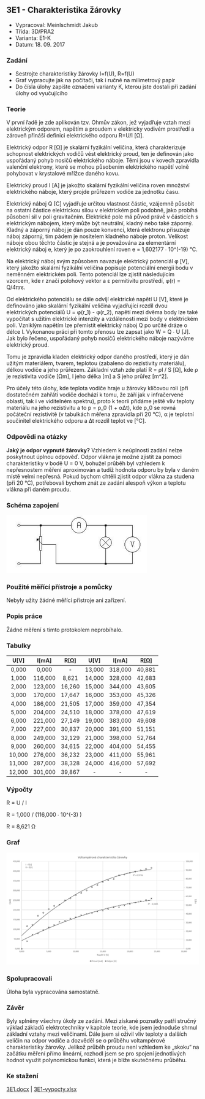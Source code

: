 ## 3E1 - Charakteristika žárovky
 - Vypracoval: Meinlschmidt Jakub
 - Třída: 3D/PRA2
 - Varianta: E1-K
 - Datum: 18. 09. 2017

### Zadání
 - Sestrojte charakteristiky žárovky I=f(U), R=f(U)
 - Graf vypracujte jak na počítači, tak i ručně na milimetrový papír
 - Do čísla úlohy zapište označení varianty K, kterou jste dostali při zadání úlohy od vyučujícího
 
### Teorie
V první řadě je zde aplikován tzv. Ohmův zákon, jež vyjadřuje vztah mezi elektrickým odporem, napětím a proudem v elektricky vodivém prostředí a zároveň přináší definici elektrického odporu R=U/I  [Ω].

Elektrický odpor R [Ω] je skalární fyzikální veličina, která charakterizuje schopnost elektrických vodičů vést elektrický proud, ten je definován jako uspořádaný pohyb nosičů elektrického náboje. Těmi jsou v kovech zpravidla valenční elektrony, které se mohou působením elektrického napětí volně pohybovat v krystalové mřížce daného kovu.

Elektrický proud I [A] je jakožto skalární fyzikální veličina roven množství elektrického náboje, který projde průřezem vodiče za jednotku času.
	

Elektrický náboj Q [C] vyjadřuje určitou vlastnost částic, vzájemně působit na ostatní částice elektrickou silou v elektrickém poli podobně, jako probíhá působení sil v poli gravitačním. Elektrické pole má původ právě v částicích s elektrickým nábojem, který může být neutrální, kladný nebo také záporný. Kladný a záporný náboj je dán pouze konvencí, která elektronu přisuzuje náboj záporný, tím pádem je nositelem kladného náboje proton. Velikost náboje obou těchto částic je stejná a je považována za elementární elektrický náboj e, který je po zaokrouhlení roven e = 1,602177 ∙ 10^(-19) °C.

Na elektrický náboj svým způsobem navazuje elektrický potenciál φ [V], který jakožto skalární fyzikální veličina popisuje potenciální energii bodu v neměnném elektrickém poli. Tento potenciál lze zjistit následujícím vzorcem, kde r značí polohový vektor a ε permitivitu prostředí, φ(r) = Q/4πrε.

Od elektrického potenciálu se dále odvíjí elektrické napětí U [V], které je definováno jako skalární fyzikální veličina vyjadřující rozdíl dvou elektrických potenciálů U = φ(r_1) - φ(r_2), napětí mezi dvěma body lze také vypočítat s užitím elektrické intenzity a vzdálenosti mezi body v elektrickém poli. Vzniklým napětím lze přemístit elektrický náboj Q po určité dráze o délce l. Vykonanou práci při tomto přenosu lze zapsat jako W = Q ∙ U [J]. Jak bylo řečeno, uspořádaný pohyb nosičů elektrického náboje nazýváme elektrický proud.

Tomu je zpravidla kladen elektrický odpor daného prostředí, který je dán užitým materiálem, tvarem, teplotou (zabaleno do rezistivity materiálu), délkou vodiče a jeho průřezem. Základní vztah zde platí R = ρl / S [Ω], kde ρ je rezistivita vodiče [Ωm], l jeho délka [m] a S jeho průřez [m^2].

Pro účely této úlohy, kde teplota vodiče hraje u žárovky klíčovou roli (při dostatečném zahřátí vodiče dochází k tomu, že září jak v infračervené oblasti, tak i ve viditelném spektru), proto k teorii přidáme ještě vliv teploty materiálu na jeho rezistivitu a to p = p_0 (1 + α∆t), kde p_0 se rovná počáteční rezistivitě (v tabulkách měřena zpravidla při 20 °C), α je teplotní součinitel elektrického odporu a ∆t rozdíl teplot ve [°C].

### Odpovědi na otázky
**Jaký je odpor vypnuté žárovky?** Vzhledem k neúplnosti zadání nelze poskytnout úplnou odpověď. Odpor vlákna je možné zjistit za pomoci charakteristiky v bodě U = 0 V, bohužel průběh byl vzhledem k nepřesnostem měření aproximován a tudíž hodnota odporu by byla v daném místě velmi nepřesná. Pokud bychom chtěli zjistit odpor vlákna za studena (při 20 °C), potřebovali bychom znát ze zadání alespoň výkon a teplotu vlákna při daném proudu.

### Schéma zapojení
![alt text](https://github.com/jmeinlschmidt/mereni-sps-cl/blob/master/3E/3E1/3E1-schema.jpg "Schéma zapojení")

### Použité měřící přístroje a pomůcky
Nebyly užity žádné měřící přístroje ani zařízení.

### Popis práce
Žádné měření s tímto protokolem neprobíhalo.

### Tabulky
**U[V]**|**I[mA]**|**R[Ω]**|**U[V]**|**I[mA]**|**R[Ω]**
:-----:|:-----:|:-----:|:-----:|:-----:|:-----:
0,000|0,000| - |13,000|318,000|40,881
1,000|116,000|8,621|14,000|328,000|42,683
2,000|123,000|16,260|15,000|344,000|43,605
3,000|170,000|17,647|16,000|353,000|45,326
4,000|186,000|21,505|17,000|359,000|47,354
5,000|204,000|24,510|18,000|378,000|47,619
6,000|221,000|27,149|19,000|383,000|49,608
7,000|227,000|30,837|20,000|391,000|51,151
8,000|249,000|32,129|21,000|398,000|52,764
9,000|260,000|34,615|22,000|404,000|54,455
10,000|276,000|36,232|23,000|411,000|55,961
11,000|287,000|38,328|24,000|416,000|57,692
12,000|301,000|39,867| - | - | -

### Výpočty
R = U / I

R = 1,000 / (116,000 ∙ 10^(-3) )

R = 8,621 Ω

### Graf
![alt text](https://github.com/jmeinlschmidt/mereni-sps-cl/blob/master/3E/3E1/3E1-graf.png "Graf")

### Spolupracovali
Úloha byla vypracována samostatně.

### Závěr
Byly splněny všechny úkoly ze zadání. Mezi získané poznatky patří stručný výklad základů elektrotechniky v kapitole teorie, kde jsem jednoduše shrnul základní vztahy mezi veličinami. Dále jsem si oživil vliv teploty a dalších veličin na odpor vodiče a dozvěděl se o průběhu voltampérové charakteristiky žárovky. Jelikož průběh proudu není vzhledem ke „skoku“ na začátku měření přímo lineární, rozhodl jsem se pro spojení jednotlivých hodnot využít polynomickou funkci, která je blíže skutečnému průběhu.

### Ke stažení
[3E1.docx](https://github.com/jmeinlschmidt/mereni-sps-cl/blob/master/3E/3E1/3E1.docx) | [3E1-vypocty.xlsx](https://github.com/jmeinlschmidt/mereni-sps-cl/blob/master/3E/3E1/3E1-vypocty.xlsx)
